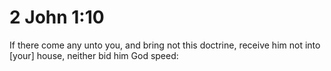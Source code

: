 # 2 John 1:10

If there come any unto you, and bring not this doctrine, receive him not into [your] house, neither bid him God speed: